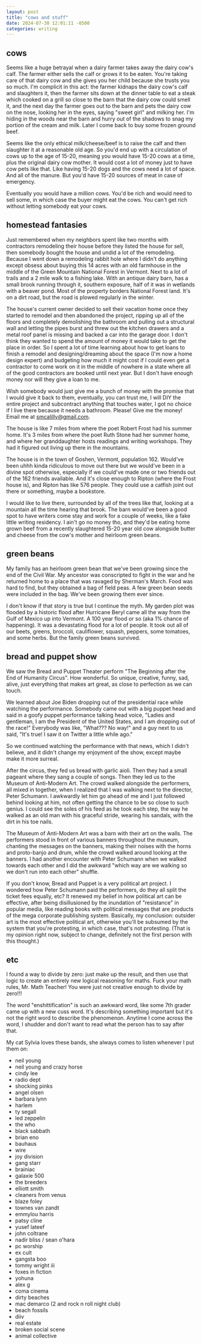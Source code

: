 ```yaml
---
layout: post
title: "cows and stuff"
date: 2024-07-30 12:01:11 -0500
categories: writing
---
```


## cows
Seems like a huge betrayal when a dairy farmer takes away the dairy cow's calf. The farmer either sells the calf or grows it to be eaten. You're taking care of that dairy cow and she gives you her child because she trusts you so much. I'm complicit in this act: the farmer kidnaps the dairy cow's calf and slaughters it, then the farmer sits down at the dinner table to eat a steak which cooked on a grill so close to the barn that the dairy cow could smell it, and the next day the farmer goes out to the barn and pets the dairy cow on the nose, looking her in the eyes, saying "sweet girl" and milking her. I'm hiding in the woods near the barn and hurry out of the shadows to snag my portion of the cream and milk. Later I come back to buy some frozen ground beef.

Seems like the only ethical milk/cheese/beef is to raise the calf and then slaughter it at a reasonable old age. So you'd end up with a circulation of cows up to the age of 15-20, meaning you would have 15-20 cows at a time, plus the original dairy cow mother. It would cost a lot of money just to have cow pets like that. Like having 15-20 dogs and the cows need a lot of space. And all of the manure. But you'd have 15-20 sources of meat in case of emergency.

Eventually you would have a million cows. You'd be rich and would need to sell some, in which case the buyer might eat the cows. You can't get rich without letting somebody eat your cows.

## homestead fantasies
Just remembered when my neighbors spent like two months with contractors remodeling their house before they listed the house for sell, then somebody bought the house and undid a lot of the remodeling. Because I went down a remodeling rabbit hole where I didn't do anything except obsess about buying this 14 acres with an old farmhouse in the middle of the Green Mountain National Forest in Vermont. Next to a lot of trails and a 2 mile walk to a fishing lake. With an antique dairy barn, has a small brook running through it, southern exposure, half of it was in wetlands with a beaver pond. Most of the property borders National Forest land. It's on a dirt road, but the road is plowed regularly in the winter.

The house's current owner decided to sell their vacation home once they started to remodel and then abandoned the project, ripping up all of the floors and completely demolishing the bathroom and pulling out a structural wall and letting the pipes burst and threw out the kitchen drawers and a metal roof panel is missing and backed a car into the garage door. I don't think they wanted to spend the amount of money it would take to get the place in order. So I spent a lot of time learning about how to get loans to finish a remodel and designing/dreaming about the space (I'm now a home design expert) and budgeting how much it might cost if I could even get a contractor to come work on it in the middle of nowhere in a state where all of the good contractors are booked until next year. But I don't have enough money nor will they give a loan to me.

Wish somebody would just give me a bunch of money with the promise that I would give it back to them, eventually, you can trust me, I will DIY the entire project and subcontract anything that touches water, I got no choice if I live there because it needs a bathroom. Please! Give me the money! Email me at smcalilly@gmail.com.

The house is like 7 miles from where the poet Robert Frost had his summer home. It's 3 miles from where the poet Ruth Stone had her summer home, and where her granddaughter hosts readings and writing workshops. They had it figured out living up there in the mountains.

The house is in the town of Goshen, Vermont, population 162. Would've been uhhh kinda ridiculous to move out there but we would've been in a divine spot otherwise, especially if we could've made one or two friends out of the 162 friends available. And it's close enough to Ripton (where the Frost house is), and Ripton has like 576 people. They could use a catfish joint out there or something, maybe a bookstore.

I would like to live there, surrounded by all of the trees like that, looking at a mountain all the time hearing that brook. The barn would've been a good spot to have writers come stay and work for a couple of weeks, like a fake little writing residency. I ain't go no money tho, and they'd be eating home grown beef from a recently slaughtered 15-20 year old cow alongside butter and cheese from the cow's mother and heirloom green beans.

## green beans
My family has an heirloom green bean that we've been growing since the end of the Civil War. My ancestor was conscripted to fight in the war and he returned home to a place that was ravaged by Sherman's March. Food was hard to find, but they obtained a bag of field peas. A few green bean seeds were included in the bag. We've been growing them ever since.

I don't know if that story is true but I continue the myth. My garden plot was flooded by a historic flood after Hurricane Beryl came all the way from the Gulf of Mexico up into Vermont. A 100 year flood or so (aka 1% chance of happening). It was a devastating flood for a lot of people. It took out all of our beets, greens, broccoli, cauliflower, squash, peppers, some tomatoes, and some herbs. But the family green beans survived.


## bread and puppet show
We saw the Bread and Puppet Theater perform "The Beginning after the End of Humanity Circus". How wonderful. So unique, creative, funny, sad, alive, just everything that makes art great, as close to perfection as we can touch.

We learned about Joe Biden dropping out of the presidential race while watching the performance. Somebody came out with a big puppet head and said in a goofy puppet performance talking head voice, "Ladies and gentleman, I am the President of the United States, and I am dropping out of the race!" Everybody was like, "What??? No way!" and a guy next to us said, "It's true! I saw it on Twitter a little while ago."

So we continued watching the performance with that news, which I didn't believe, and it didn't change my enjoyment of the show, except maybe make it more surreal.

After the circus, they fed us bread with garlic aioli. Then they had a small pageant where they sang a couple of songs. Then they led us to the Museum of Anti-Modern Art. The crowd walked alongside the performers, all mixed in together, when I realized that I was walking next to the director, Peter Schumann. I awkwardly let him go ahead of me and I just followed behind looking at him, not often getting the chance to be so close to such genius. I could see the soles of his feed as he took each step, the way he walked as an old man with his graceful stride, wearing his sandals, with the dirt in his toe nails.

The Museum of Anti-Modern Art was a barn with their art on the walls. The performers stood in front of various banners throughout the museum, chanting the messages on the banners, making their noises with the horns and proto-banjo and drum, while the crowd walked around looking at the banners. I had another encounter with Peter Schumann when we walked towards each other and I did the awkward "which way are we walking so we don't run into each other" shuffle.

If you don't know, Bread and Puppet is a very political art project. I wondered how Peter Schumann paid the performers, do they all split the ticket fees equally, etc?  It renewed my belief in how political art can be effective, after being disillusioned by the inundation of "resistance" in popular media, like reading books with political messages that are products of the mega corporate publishing system. Basically, my conclusion: outsider art is the most effective political art, otherwise you'll be subsumed by the system that you're protesting, in which case, that's not protesting. (That is my opinion right now, subject to change, definitely not the first person with this thought.)

## etc
I found a way to divide by zero: just make up the result, and then use that logic to create an entirely new logical reasoning for maths. Fuck your math rules, Mr. Math Teacher! You were just not creative enough to divide by zero!!!

The word "enshittification" is such an awkward word, like some 7th grader came up with a new cuss word. It's describing something important but it's not the right word to describe the phenomenon. Anytime I come across the word, I shudder and don't want to read what the person has to say after that.

My cat Sylvia loves these bands, she always comes to listen whenever I put them on:
- neil young
- neil young and crazy horse
- cindy lee
- radio dept
- shocking pinks
- angel olsen
- barbara lynn
- harlem
- ty segall
- led zeppelin
- the who
- black sabbath
- brian eno
- bauhaus
- wire
- joy division
- gang starr
- brainiac
- galaxie 500
- the breeders
- elliott smith
- cleaners from venus
- blaze foley
- townes van zandt
- emmylou harris
- patsy cline
- yusef lateef
- john coltrane
- nadir bliss / sean o'hara
- pc worship
- ex cult
- gangsta boo
- tommy wright iii
- foxes in fiction
- yohuna
- alex g
- coma cinema
- dirty beaches
- mac demarco (2 and rock n roll night club)
- beach fossils
- diiv
- real estate
- broken social scene
- animal collective
